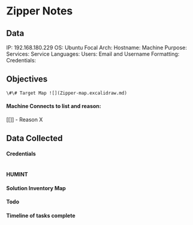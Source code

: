 # Zipper Notes

## Data 

IP: 192.168.180.229
OS: Ubuntu Focal
Arch:
Hostname:
Machine Purpose: 
Services:
Service Languages:
Users:
Email and Username Formatting:
Credentials:

## Objectives

`\#\# Target Map ![](Zipper-map.excalidraw.md)`

#### Machine Connects to list and reason:

[[]] - Reason X

## Data Collected

#### Credentials
```
```

#### HUMINT


#### Solution Inventory Map


#### Todo 


#### Timeline of tasks complete
      

